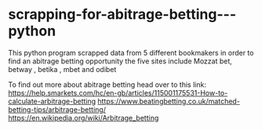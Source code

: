 # scrapping-for-abitrage-betting---python

This python program scrapped data from 5 different bookmakers in order to find  an abitrage betting opportunity
the five sites include
Mozzat bet, betway , betika , mbet and odibet

To find out more about abitrage betting head over to this link: 
https://help.smarkets.com/hc/en-gb/articles/115001175531-How-to-calculate-arbitrage-betting
https://www.beatingbetting.co.uk/matched-betting-tips/arbitrage-betting/
https://en.wikipedia.org/wiki/Arbitrage_betting
